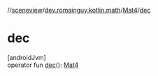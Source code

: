 //[sceneview](../../../index.md)/[dev.romainguy.kotlin.math](../index.md)/[Mat4](index.md)/[dec](dec.md)

# dec

[androidJvm]\
operator fun [dec](dec.md)(): [Mat4](index.md)
